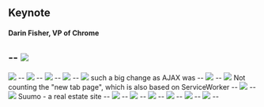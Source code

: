 ## Keynote
#### Darin Fisher, VP of Chrome
--
<img src="assets/1_keynote/1.png">
--
<img src="assets/1_keynote/2.png">
--
<img src="assets/1_keynote/3.png">
--
<img src="assets/1_keynote/4.png">
--
<img src="assets/1_keynote/5.png">
--
<img src="assets/1_keynote/6.png">
such a big change as AJAX was
--
<img src="assets/1_keynote/7.png">
--
<img src="assets/1_keynote/8.png">
Not counting the "new tab page", which is also based on ServiceWorker
--
<img src="assets/1_keynote/9.png">
--
<img src="assets/1_keynote/10.png">
Suumo - a real estate site
--
<img src="assets/1_keynote/11.png">
--
<img src="assets/1_keynote/12.png">
--
<img src="assets/1_keynote/13.png">
--
<img src="assets/1_keynote/14.png">
--
<img src="assets/1_keynote/15.png">
--
<img src="assets/1_keynote/16.png">
--
<iframe class="stretch" data-src="https://www.youtube.com/embed/MxTaDhwJDLg" height="100%" width="100%" frameborder="0" allowfullscreen></iframe>
--
<img src="assets/1_keynote/17.png">
